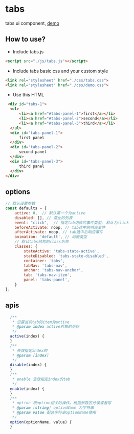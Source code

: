 # tabs
tabs ui component,
[demo](https://guocover.github.io/tabs/demo.html)



## How to use?

- Include tabs.js
```html
<script src="./js/tabs.js"></script>
```
- Include tabs basic css and your custom style	
```html
<link rel="stylesheet" href="./css/tabs.css">
<link rel="stylesheet" href="./css/demo.css">
```
- Use this HTML
```HTML
 <div id="tabs-1">
  <ul>
      <li><a href="#tabs-panel-1">first</a></li>
      <li><a href="#tabs-panel-2">second</a></li>
      <li><a href="#tabs-panel-3">third</a></li>
  </ul>
  <div id="tabs-panel-1">
      first panel
  </div>
  <div id="tabs-panel-2">
      second panel
  </div>
  <div id="tabs-panel-3">
      third panel
  </div>
</div>
```

## options
```javascript
// 默认设置参数
const defaults = {
    active: 0,  // 默认第一个为active
    disabled: [], // 禁止的列表
    event: "click",  // 指定tab切换的事件类型, 默认为click
    beforeActivate: noop, // tab选中前响应事件
    afterActivate: noop, // tab选中后响应事件
    animation: 'default', // 动画类型
    // 默认tabs结构的class名称
    classes: {
        stateActive: 'tabs-state-active',
        stateDisabled: 'tabs-state-disabled',
        container: 'tabs',
        tabNav: 'tabs-nav',
        anchor: 'tabs-nav-anchor',
        tab: 'tabs-nav-item',
        panel: 'tabs-panel',
    }
};
```

## apis

```javascript
  /**
   * 设置当前tab的item为active
   * @param index active对象的坐标
   */
  active(index) {
  }
  /**
   * 失效指定index的
   * @param [index]
   */
  disable(index) {
  }
  /**
   * enable 生效指定index的tab
   */
  enable(index) {
  }
  /**
   * option 跟option相关的操作，根据参数区分读或者写
   * @param [string] optionName 为字符串
   * @param value 配合字符串optionName使用
   */
  option(optionName, value) {
  }
```


